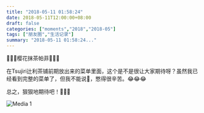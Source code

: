 ```yaml
---
title: "2018-05-11 01:58:24"
date: 2018-05-11T12:00:00+08:00
draft: false
categories: ["moments","2018","2018-05"]
tags: ["朋友圈","生活记录"]
summary: "2018-05-11 01:58:24..."
---
```


🍵🌸🍧樱花抹茶帕菲🍧🌸🍵

在Tsujiri辻利茶铺前期放出来的菜单里面，这个是不是很让大家期待呀？虽然我已经看到完整的菜单了，但我不能说🤭，憋得很辛苦。😂😂😂

总之，狠狠地期待吧！💚💚💚

![Media 1](/Moments/photos/2018-05-11/201805110158240.jpg)

